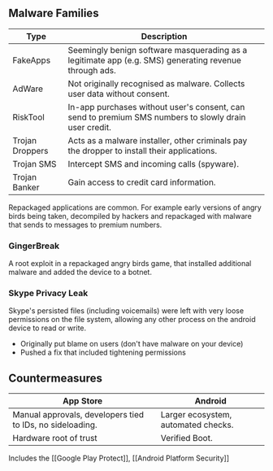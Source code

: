 ## Malware Families

| Type | Description |
| ---- | ---- |
| FakeApps | Seemingly benign software masquerading as a legitimate app (e.g. SMS) generating revenue through ads. |
| AdWare | Not originally recognised as malware. Collects user data without consent. |
| RiskTool | In-app purchases without user's consent, can send to premium SMS numbers to slowly drain user credit. |
| Trojan Droppers | Acts as a malware installer, other criminals pay the dropper to install their applications. |
| Trojan SMS | Intercept SMS and incoming calls (spyware). |
| Trojan Banker | Gain access to credit card information. |
Repackaged applications are common. For example early versions of angry birds being taken, decompiled by hackers and repackaged with malware that sends to messages to premium numbers. 
### GingerBreak
A root exploit in a repackaged angry birds game, that installed additional malware and added the device to a botnet.
### Skype Privacy Leak
Skype's persisted files (including voicemails) were left with very loose permissions on the file system, allowing any other process on the android device to read or write.
- Originally put blame on users (don't have malware on your device)
- Pushed a fix that included tightening permissions
## Countermeasures
| App Store | Android |
| ---- | ---- |
| Manual approvals, developers tied to IDs, no sideloading. | Larger ecosystem, automated checks. |
| Hardware root of trust | Verified Boot. |
Includes the [[Google Play Protect]], [[Android Platform Security]]
